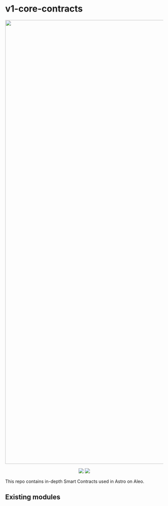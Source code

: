 # v1-core-contracts

<p align="center">
    <img width="1412" src="https://cdn.aleo.org/leo/banner.png">
</p>

<p align="center">
    <a href="https://circleci.com/gh/AleoHQ/leo"><img src="https://circleci.com/gh/AleoHQ/leo.svg?style=svg&circle-token=00960191919c40be0774e00ce8f7fa1fcaa20c00"></a>
    <a><img src="https://github.com/Uniswap/uniswap-v2-core/workflows/CI/badge.svg"/></a>
</p>

This repo contains in-depth Smart Contracts used in Astro on Aleo.

## Existing modules
